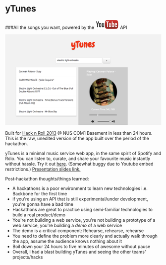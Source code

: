 yTunes
======
###All the songs you want, powered by the ![Youtube](ytlogo.png) API



![yTunes](screenshot.png)



Built for [Hack n Roll 2013](http://hacknroll.nushackers.org/) @ NUS COM1 Basement in less than 24 hours.
This is the raw, unedited version of the app built over the period of the hackathon.

yTunes is a minimal music service web app, in the same spirit of Spotify and Rdio.
You can listen to, curate, and share your favourite music instantly without hassle.
Try it out [here](http://leventhan.github.com/yTunes). (Somewhat buggy due to Youtube embed restrictions.)
[Presentation slides link.](https://docs.google.com/presentation/d/1F3IIA6KrfRyYsowzsbBO_6YxG4iIvndQ_8pN6T56YZE/edit?usp=sharing)


Post-hackathon thoughts/things learned:
- A hackathons is a poor environment to learn new technologies i.e. Backbone for the first time
- if you're using an API that is still experimental/under development, you're gonna have a bad time
- Hackathons are great to practice using semi-familiar technologies to build a real product/demo
- You're not building a web service, you're not building a prototype of a web service, you're building a *demo* of a web service
- The demo is a critical component: Rehearse, rehearse, rehearse
- You need to define the problem more clearly and actually walk through the app, assume the audience knows nothing about it
- Boil down your 24 hours to five minutes of awesome without pause
- Overall, I had a blast building yTunes and seeing the other teams' projects/hacks 


